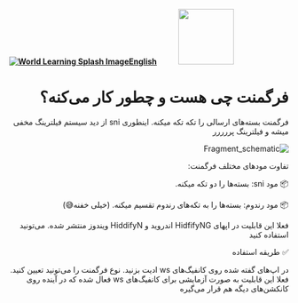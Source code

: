 [**![World Learning Splash Image](https://user-images.githubusercontent.com/125398461/229074810-599bd7f9-0bc1-44a9-b76e-90bf7e182314.png)English**](https://github.com/hiddify/hiddify-config/wiki/How-the-fragment-works-and-its-usage)&nbsp;&nbsp;&nbsp;&nbsp;&nbsp;&nbsp;&nbsp;&nbsp;&nbsp;&nbsp;<a href="https://github.com/hiddify/hiddify-config/wiki/%D9%87%D9%85%D9%87-%D8%A2%D9%85%D9%88%D8%B2%D8%B4%E2%80%8C%D9%87%D8%A7-%D9%88-%D9%88%DB%8C%D8%AF%D8%A6%D9%88%D9%87%D8%A7"><img width="100" src="https://github.com/hiddify/hiddify-config/assets/125398461/3704cd84-eee6-4c45-abe7-3c02936bbebb" /></a>


<div dir="rtl">

# فرگمنت چی هست و چطور کار می‌کنه؟
فرگمنت بسته‌های ارسالی را تکه تکه میکنه. اینطوری sni از دید سیستم فیلترینگ مخفی میشه و فیلترینگ پررررر

![Fragment_schematic](https://github.com/hiddify/hiddify-config/assets/125398461/0fed04dd-7aaa-4eea-87eb-f783173f766d)



تفاوت مودهای مختلف فرگمنت:

📦 مود sni: بسته‌ها را دو تکه میکنه. 

📦 مود رندوم: بسته‌ها را به تکه‌های رندوم تقسیم میکنه. (خیلی خفنه😅)



فعلا این قابلیت در اپهای HidfifyNG اندروید و HiddifyN ویندوز منتشر شده. می‌تونید استفاده کنید




✅ طریقه استفاده


در اپ‌های گفته شده روی کانفیگ‌های ws ادیت بزنید. نوع فرگمنت را می‌تونید تعیین کنید. 
فعلا این قابلیت به صورت آزمایشی برای کانفیگ‌های ws فعال شده که در آینده روی کانکشن‌های دیگه هم قرار می‌گیره